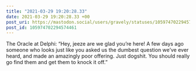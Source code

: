 ```yaml
---
title: "2021-03-29 19:20:28.33"
date: 2021-03-29 19:20:28.33 +00
post_uri: https://mastodon.social/users/gravely/statuses/105974702294574461
post_id: 105974702294574461
---
```

The Oracle at Delphi: “Hey, jeeze are we glad you’re here! A few days ago someone who looks just like you asked us the dumbest question we’ve ever heard, and made an amazingly poor offering. Just dogshit. You should really go find them and get them to knock it off.”


